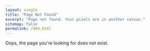 ```yaml
---
layout: single
title: "Page Not Found"
excerpt: "Page not found. Your pixels are in another canvas."
sitemap: false
permalink: /404.html
---
```


Oops, the page you're looking for does not exist. 